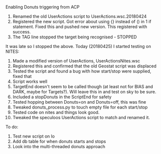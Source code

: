 Enabling Donuts triggering from ACP

   1. Renamed the old UserActions script to UserActions.wsc.20180424
   1. Registered the new script. Got error about using {} instead of () in 1 if statement. Fixed this and pushed new version. This registered with success.
   1. The TAG line stopped the target being recognised - STOPPED

It was late so I stopped the above. Today (20180425) I started testing on NITES:

   1. Made a modified version of UserActions, UserActionsNites.wsc
   1. Registered this and confirmed that the old Geostat script was displaced
   1. Tested the script and found a bug with how start/stop were supplied, fixed that
   1. Script works well
   1. TargetEnd doesn't seem to be called though (at least not for BIAS and DARK, maybe for Targets?). Will leave this in and test on sky to be sure.
   1. Included a stopDonuts in the ScriptEnd for safety
   1. Tested hopping between Donuts=on and Donuts=off, this was fine
   1. Tweaked donuts_process.py to touch empty file for each start/stop
   1. Tested code on nites and things look good.
   1. Tweaked the speculoos UserActions script to match and renamed it.


To do:

   1. Test new script on Io
   1. Add db table for when donuts starts and stops
   1. Look into the multi-threaded donuts approach
